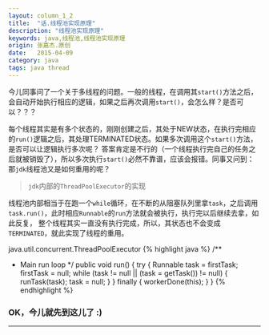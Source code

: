 ```yaml
---
layout: column_1_2
title:  "话.线程池实现原理"
description: "线程池实现原理"
keywords: java,线程池,线程池实现原理
origin: 张嘉杰.原创
date:   2015-04-09
category: java
tags: java thread
---
```

今儿同事问了一个关于多线程的问题。一般的线程，在调用其`start()`方法之后，会自动开始执行相应的逻辑，如果之后再次调用`start()`，会怎么样？是否可以？？？
<!--more-->
每个线程其实是有多个状态的，刚刚创建之后，其处于NEW状态，在执行完相应的`run()`逻辑之后，其处理TERMINATED状态。如果多次调用这个`start()`方法，是否可以让逻辑执行多次呢？
答案肯定是不行的（一个线程执行完自己的任务之后就被销毁了），所以多次执行`start()`必然不靠谱，应该会报错。同事又问到：那`jdk`线程池又是如何重用的呢？

> `jdk`内部的`ThreadPoolExecutor`的实现

线程池内部相当于在跑一个`while`循环，在不断的从阻塞队列里拿`task`，之后调用`task.run()`，此时相应`Runnable`的`run`方法就会被执行，执行完以后继续去拿，如此反复，
整个线程其实一直没有执行完成，所以，其状态也不会变成`TERMINATED`，就此实现了线程的重用。

java.util.concurrent.ThreadPoolExecutor
{% highlight java %}
/**
 * Main run loop
 */
public void run() {
    try {
        Runnable task = firstTask;
        firstTask = null;
        while (task != null || (task = getTask()) != null) {
            runTask(task);
            task = null;
        }
    } finally {
        workerDone(this);
    }
}
{% endhighlight %}

### OK，今儿就先到这儿了 :)

-----------------------